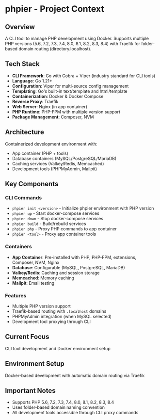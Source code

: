 # phpier - Project Context

## Overview
A CLI tool to manage PHP development using Docker. Supports multiple PHP versions (5.6, 7.2, 7.3, 7.4, 8.0, 8.1, 8.2, 8.3, 8.4) with Traefik for folder-based domain routing (directory.localhost).

## Tech Stack
- **CLI Framework**: Go with Cobra + Viper (industry standard for CLI tools)
- **Language**: Go 1.21+
- **Configuration**: Viper for multi-source config management
- **Templating**: Go's built-in text/template and html/template
- **Containerization**: Docker & Docker Compose
- **Reverse Proxy**: Traefik
- **Web Server**: Nginx (in app container)
- **PHP Runtime**: PHP-FPM with multiple version support
- **Package Management**: Composer, NVM

## Architecture
Containerized development environment with:
- App container (PHP + tools)
- Database containers (MySQL/PostgreSQL/MariaDB)
- Caching services (Valkey/Redis, Memcached)
- Development tools (PHPMyAdmin, Mailpit)

## Key Components

### CLI Commands
- `phpier init <version>` - Initialize phpier environment with PHP version
- `phpier up` - Start docker-compose services
- `phpier down` - Stop docker-compose services
- `phpier build` - Build/rebuild services
- `phpier php` - Proxy PHP commands to app container
- `phpier <tool>` - Proxy app container tools

### Containers
- **App Container**: Pre-installed with PHP, PHP-FPM, extensions, Composer, NVM, Nginx
- **Database**: Configurable (MySQL, PostgreSQL, MariaDB)
- **Valkey/Redis**: Caching and session storage
- **Memcached**: Memory caching
- **Mailpit**: Email testing

### Features
- Multiple PHP version support
- Traefik-based routing with `.localhost` domains
- PHPMyAdmin integration (when MySQL selected)
- Development tool proxying through CLI

## Current Focus
CLI tool development and Docker environment setup

## Environment Setup
Docker-based development with automatic domain routing via Traefik

## Important Notes
- Supports PHP 5.6, 7.2, 7.3, 7.4, 8.0, 8.1, 8.2, 8.3, 8.4
- Uses folder-based domain naming convention
- All development tools accessible through CLI proxy commands

